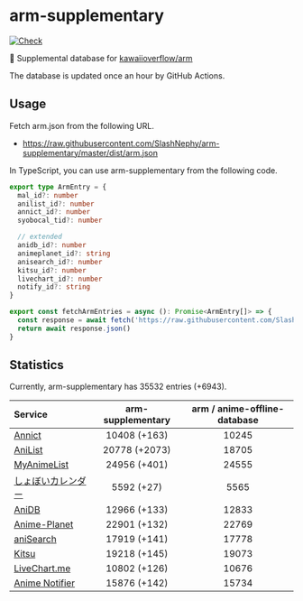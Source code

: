 # arm-supplementary

[![Check](https://github.com/SlashNephy/arm-supplementary/actions/workflows/check-node.yml/badge.svg)](https://github.com/SlashNephy/arm-supplementary/actions/workflows/check-node.yml)

💊 Supplemental database for [kawaiioverflow/arm](https://github.com/kawaiioverflow/arm)

The database is updated once an hour by GitHub Actions.

## Usage

Fetch arm.json from the following URL.

- https://raw.githubusercontent.com/SlashNephy/arm-supplementary/master/dist/arm.json

In TypeScript, you can use arm-supplementary from the following code.

```TypeScript
export type ArmEntry = {
  mal_id?: number
  anilist_id?: number
  annict_id?: number
  syobocal_tid?: number

  // extended
  anidb_id?: number
  animeplanet_id?: string
  anisearch_id?: number
  kitsu_id?: number
  livechart_id?: number
  notify_id?: string
}

export const fetchArmEntries = async (): Promise<ArmEntry[]> => {
  const response = await fetch('https://raw.githubusercontent.com/SlashNephy/arm-supplementary/master/dist/arm.json')
  return await response.json()
}
```

## Statistics

Currently, arm-supplementary has 35532 entries (+6943).

| Service                                     | arm-supplementary | arm / anime-offline-database |
| :------------------------------------------ | :---------------: | :--------------------------: |
| [Annict](https://annict.com)                |   10408 (+163)    |            10245             |
| [AniList](https://anilist.co)               |   20778 (+2073)   |            18705             |
| [MyAnimeList](https://myanimelist.net)      |   24956 (+401)    |            24555             |
| [しょぼいカレンダー](https://cal.syoboi.jp) |    5592 (+27)     |             5565             |
| [AniDB](https://anidb.net)                  |   12966 (+133)    |            12833             |
| [Anime-Planet](https://anime-planet.com)    |   22901 (+132)    |            22769             |
| [aniSearch](https://anisearch.com)          |   17919 (+141)    |            17778             |
| [Kitsu](https://kitsu.io)                   |   19218 (+145)    |            19073             |
| [LiveChart.me](https://livechart.me)        |   10802 (+126)    |            10676             |
| [Anime Notifier](https://notify.moe)        |   15876 (+142)    |            15734             |

